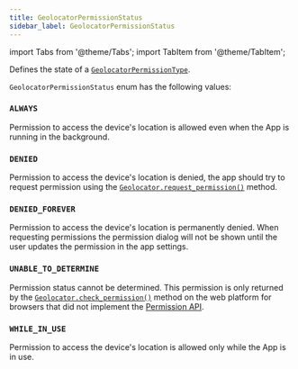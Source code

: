 ```yaml
---
title: GeolocatorPermissionStatus
sidebar_label: GeolocatorPermissionStatus
---
```


import Tabs from '@theme/Tabs';
import TabItem from '@theme/TabItem';

Defines the state of a [`GeolocatorPermissionType`](/docs/reference/types/geolocatorpermissiontype).

`GeolocatorPermissionStatus` enum has the following values:

### `ALWAYS`

Permission to access the device's location is allowed even when the App is running in the background.

### `DENIED`

Permission to access the device's location is denied, the app should try to request permission using
the [`Geolocator.request_permission()`](/docs/controls/geolocator#request_permission) method.

### `DENIED_FOREVER`

Permission to access the device's location is permanently denied. When requesting permissions the permission dialog will
not be shown until the user updates the permission in the app settings.

### `UNABLE_TO_DETERMINE`

Permission status cannot be determined. This permission is only returned by
the [`Geolocator.check_permission()`](/docs/controls/geolocator#check_permission) method on the web platform for
browsers that did not implement the [Permission API](https://developer.mozilla.org/en-US/docs/Web/API/Permissions_API).

### `WHILE_IN_USE`

Permission to access the device's location is allowed only while the App is in use.


